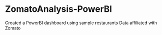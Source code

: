 # ZomatoAnalysis-PowerBI
Created a PowerBI dashboard using sample restaurants Data affiliated with Zomato
